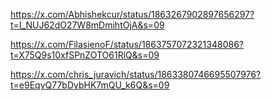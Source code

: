 https://x.com/Abhishekcur/status/1863267902897656297?t=I_NUJ62dO27W8mDmihtOjA&s=09

https://x.com/FilasienoF/status/1863757072321348086?t=X75Q9s10xfSPnZOTO61RlQ&s=09

https://x.com/chris_juravich/status/1863380746695507976?t=e9EqyQ77bDybHK7mQU_k6Q&s=09
